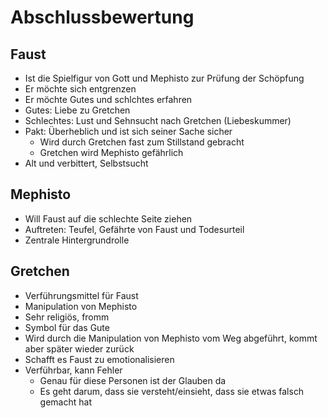 # Abschlussbewertung

## Faust

- Ist die Spielfigur von Gott und Mephisto zur Prüfung der Schöpfung
- Er möchte sich entgrenzen
- Er möchte Gutes und schlchtes erfahren
- Gutes: Liebe zu Gretchen
- Schlechtes: Lust und Sehnsucht nach Gretchen (Liebeskummer)
- Pakt: Überheblich und ist sich seiner Sache sicher
    - Wird durch Gretchen fast zum Stillstand gebracht
    - Gretchen wird Mephisto gefährlich
- Alt und verbittert, Selbstsucht

## Mephisto

- Will Faust auf die schlechte Seite ziehen
- Auftreten: Teufel, Gefährte von Faust und Todesurteil
- Zentrale Hintergrundrolle

## Gretchen

- Verführungsmittel für Faust
- Manipulation von Mephisto
- Sehr religiös, fromm
- Symbol für das Gute
- Wird durch die Manipulation von Mephisto vom Weg abgeführt, kommt aber später wieder zurück
- Schafft es Faust zu emotionalisieren
- Verführbar, kann Fehler
    - Genau für diese Personen ist der Glauben da
    - Es geht darum, dass sie versteht/einsieht, dass sie etwas falsch gemacht hat
